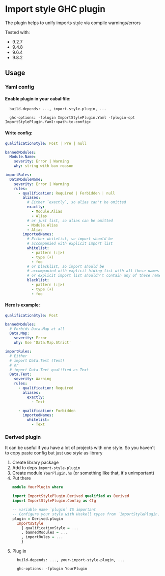 # Import style GHC plugin

The plugin helps to unify imports style via compile warnings/errors

Tested with:
  * 9.2.7
  * 9.4.8
  * 9.6.4
  * 9.8.2

## Usage

### Yaml config
#### Enable plugin in your cabal file:
```cabal
  build-depends: ..., import-style-plugin, ...

  ghc-options: -fplugin ImportStylePlugin.Yaml -fplugin-opt ImportStylePlugin.Yaml:<path-to-config>
```
#### Write config:

```yaml
qualificationStyle: Post | Pre | null

bannedModules:
  Module.Name:
    severity: Error | Warning
    why: string with ban reason

importRules:
  DataModuleName:
    severity: Error | Warning
    rules:
      - qualification: Required | Forbidden | null
        aliases:
          # Either `exactly`, so alias can't be omitted 
          exactly:
            - Module.Alias
            - Alias
          # or just list, so alias can be omitted
          - Module.Alias
          - Alias
        importedNames:
          # Either whitelist, so import should be 
          # accompanied with explicit import list 
          whitelist:
            - pattern (:|>) 
            - type (+)
            - foo
          # or blacklist, so import should be 
          # accompanied with explicit hiding list with all these names
          # or explicit import list shouldn't contain any of these names 
          blacklist:
            - pattern (:|>) 
            - type (+)
            - foo
```
#### Here is example:
```yaml
qualificationStyle: Post

bannedModules:
  # Forbids Data.Map at all
  Data.Map:
    severity: Error
    why: Use 'Data.Map.Strict'

importRules:
  # Either
  # import Data.Text (Text)
  # or
  # import Data.Text qualified as Text
  Data.Text:
    severity: Warning
    rules:
      - qualification: Required
        aliases:
          exactly: 
            - Text

      - qualification: Forbidden
        importedNames:
          whitelist: 
            - Text
```
### Derived plugin
It can be useful if you have a lot of projects with one style. So you haven't to copy paste config but just use _style_ as library

  1. Create library package
  2. Add to deps `import-style-plugin`
  3. Create module `YourPlugin.hs` (or something like that, it's unimportant)
  4. Put there 
      ```haskell
      module YourPlugin where
      
      import ImportStylePlugin.Derived qualified as Derived
      import ImportStylePlugin.Config as Cfg

      -- variable name `plugin` IS important
      -- Configure your style with Haskell types from `ImportStylePlugin.Config`
      plugin = Derived.plugin
        ImportsStyle
          { qualificationStyle = ...
          , bannedModules = ...
          , importRules = ... 
          }
      ```
  5. Plug in
      ```cabal
        build-depends: ..., your-import-style-plugin, ...

        ghc-options: -fplugin YourPlugin
      ```
